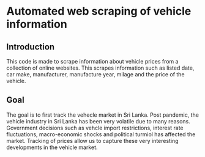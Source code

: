 # Automated web scraping of vehicle information

## Introduction

This code is made to scrape information about vehicle prices from a collection of online websites. This scrapes information such as listed date, car make, manufacturer, manufacture year, milage and the price of the vehicle.

## Goal

The goal is to first track the vehecle market in Sri Lanka. Post pandemic, the vehicle industry in Sri Lanka has been very volatile due to many reasons. Government decisions such as vehcle import restrictions, interest rate fluctuations, macro-economic shocks and political turmiol has affected the market. Tracking of prices allow us to capture these very interesting developments in the vehicle market. 

